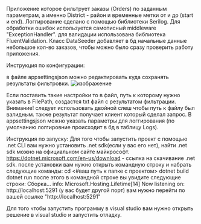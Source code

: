 Приложение которое фильтрует заказы (Orders) по заданным параметрам, а именно District - район и временные метки от и до (start и end).
Логгирование сделано с помощью библиотеки Serilog.
Для обработки ошибок используется самописный middleware "ExceptionHandler".
для валидации использована библиотека FluentValidation.
Класс DataSeeder добавляет в бд начальные данные небольшое кол-во заказов, чтобы можно было сразу проверить работу приложения.

Инструкция по конфигурации:

в файле appsettingsjson можно редактировать куда сохранять результаты фильтровки.
![изображение](https://github.com/user-attachments/assets/3f9e8691-2f30-480c-80bf-b1dd9ebbb10f)


Если поставить такие настройки то в файл, путь к которому нужно указать в FilePath, создастся txt файл с результатом фильтрации.
Внимание! следует использовать двойной слеш чтобы путь к файлу был валидным.
также результат получает клиент который сделал запрос.
В appsettingsjson можно указать параметры для логгирования (по умолчанию логгировние происходит в бд в таблицу Logs).

Инструкция по запуску:
Для того чтобы запустить проект с помощью .net CLI вам нужно установить .net sdk(если у вас его нет), найти .net sdk можно на официальном сайте майкрософт. 
https://dotnet.microsoft.com/en-us/download - ссылка на скачивание .net sdk.
после установки вам нужно открыть командную строку и набрать следующие команды:
cd <#ваш путь к папке с проектом>
dotnet build
dotnet run
после этого в командной строке вы увидите следующие строки: 
Сборка…
info: Microsoft.Hosting.Lifetime[14]
Now listening on: http://localhost:5291 (у вас будет другой порт)
вам нужно перейти по вашей ссылке "http://localhost:5291"

Для того чтобы запустить программу в visual studio вам нужно открыть решение в visual studio и запустить отладку.
